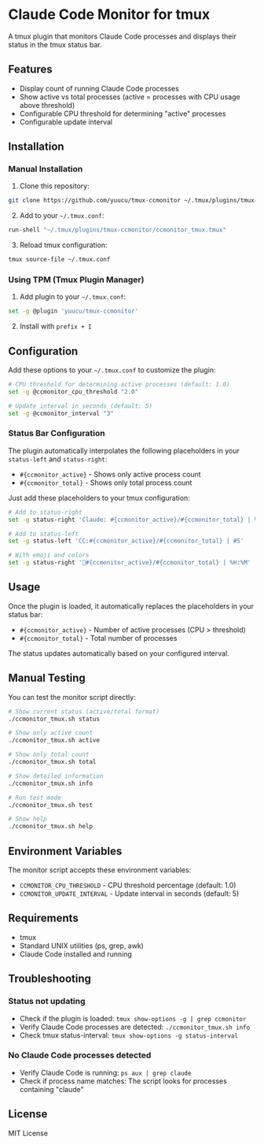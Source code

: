 # Claude Code Monitor for tmux

A tmux plugin that monitors Claude Code processes and displays their status in the tmux status bar.

## Features

- Display count of running Claude Code processes
- Show active vs total processes (active = processes with CPU usage above threshold)
- Configurable CPU threshold for determining "active" processes
- Configurable update interval

## Installation

### Manual Installation

1. Clone this repository:
```bash
git clone https://github.com/yuucu/tmux-ccmonitor ~/.tmux/plugins/tmux-ccmonitor
```

2. Add to your `~/.tmux.conf`:
```bash
run-shell "~/.tmux/plugins/tmux-ccmonitor/ccmonitor_tmux.tmux"
```

3. Reload tmux configuration:
```bash
tmux source-file ~/.tmux.conf
```

### Using TPM (Tmux Plugin Manager)

1. Add plugin to your `~/.tmux.conf`:
```bash
set -g @plugin 'yuucu/tmux-ccmonitor'
```

2. Install with `prefix + I`

## Configuration

Add these options to your `~/.tmux.conf` to customize the plugin:

```bash
# CPU threshold for determining active processes (default: 1.0)
set -g @ccmonitor_cpu_threshold "2.0"

# Update interval in seconds (default: 5)
set -g @ccmonitor_interval "3"
```

### Status Bar Configuration

The plugin automatically interpolates the following placeholders in your `status-left` and `status-right`:

- `#{ccmonitor_active}` - Shows only active process count
- `#{ccmonitor_total}` - Shows only total process count

Just add these placeholders to your tmux configuration:

```bash
# Add to status-right
set -g status-right 'Claude: #{ccmonitor_active}/#{ccmonitor_total} | %Y-%m-%d %H:%M'

# Add to status-left
set -g status-left 'CC:#{ccmonitor_active}/#{ccmonitor_total} | #S'

# With emoji and colors
set -g status-right '🤖#{ccmonitor_active}/#{ccmonitor_total} | %H:%M'
```


## Usage

Once the plugin is loaded, it automatically replaces the placeholders in your status bar:

- `#{ccmonitor_active}` - Number of active processes (CPU > threshold)
- `#{ccmonitor_total}` - Total number of processes

The status updates automatically based on your configured interval.

## Manual Testing

You can test the monitor script directly:

```bash
# Show current status (active/total format)
./ccmonitor_tmux.sh status

# Show only active count
./ccmonitor_tmux.sh active

# Show only total count  
./ccmonitor_tmux.sh total

# Show detailed information
./ccmonitor_tmux.sh info

# Run test mode
./ccmonitor_tmux.sh test

# Show help
./ccmonitor_tmux.sh help
```

## Environment Variables

The monitor script accepts these environment variables:

- `CCMONITOR_CPU_THRESHOLD` - CPU threshold percentage (default: 1.0)
- `CCMONITOR_UPDATE_INTERVAL` - Update interval in seconds (default: 5)

## Requirements

- tmux
- Standard UNIX utilities (ps, grep, awk)
- Claude Code installed and running

## Troubleshooting

### Status not updating
- Check if the plugin is loaded: `tmux show-options -g | grep ccmonitor`
- Verify Claude Code processes are detected: `./ccmonitor_tmux.sh info`
- Check tmux status-interval: `tmux show-options -g status-interval`

### No Claude Code processes detected
- Verify Claude Code is running: `ps aux | grep claude`
- Check if process name matches: The script looks for processes containing "claude"

## License

MIT License